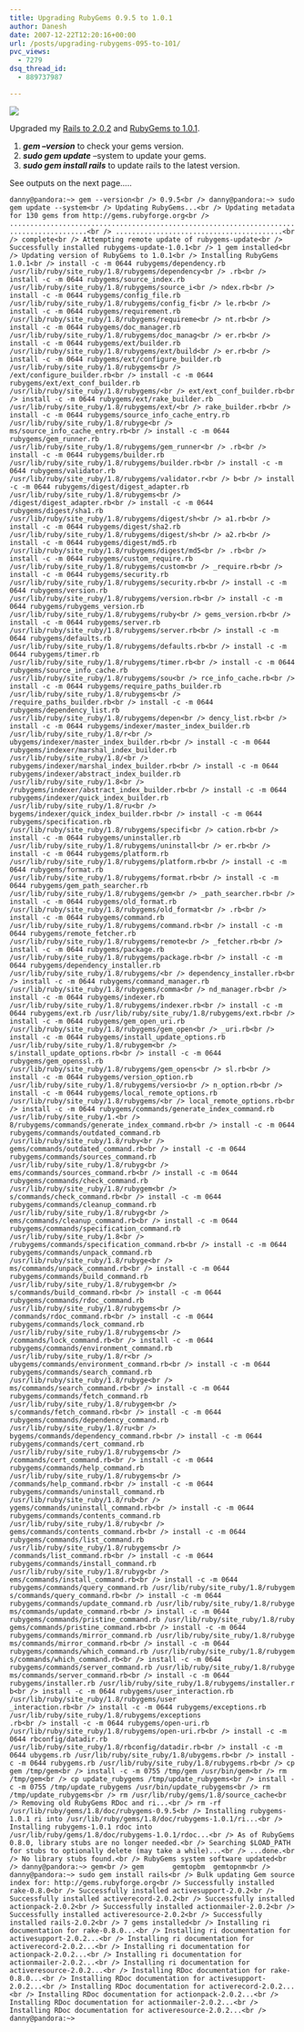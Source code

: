 ```yaml
---
title: Upgrading RubyGems 0.9.5 to 1.0.1
author: Danesh
date: 2007-12-22T12:20:16+00:00
url: /posts/upgrading-rubygems-095-to-101/
pvc_views:
  - 7279
dsq_thread_id:
  - 889737987

---
```

![][1]

Upgraded my [Rails to 2.0.2][2] and [RubyGems to 1.0.1][3].

  1. _**gem &#8211;version**_ to check your gems version.
  2. _**sudo gem update**_ &#8211;system to update your gems.
  3. _**sudo gem install rails**_ to update rails to the latest version.

See outputs on the next page&#8230;..  
<!--more-->

  
`danny@pandora:~> gem --version<br />
0.9.5<br />
danny@pandora:~> sudo gem update --system<br />
Updating RubyGems...<br />
Updating metadata for 130 gems from http://gems.rubyforge.org<br />
.........................................................................................<br />
.........................................<br />
complete<br />
Attempting remote update of rubygems-update<br />
Successfully installed rubygems-update-1.0.1<br />
1 gem installed<br />
Updating version of RubyGems to 1.0.1<br />
Installing RubyGems 1.0.1<br />
install -c -m 0644 rubygems/dependency.rb /usr/lib/ruby/site_ruby/1.8/rubygems/dependency<br />
.rb<br />
install -c -m 0644 rubygems/source_index.rb /usr/lib/ruby/site_ruby/1.8/rubygems/source_i<br />
ndex.rb<br />
install -c -m 0644 rubygems/config_file.rb /usr/lib/ruby/site_ruby/1.8/rubygems/config_fi<br />
le.rb<br />
install -c -m 0644 rubygems/requirement.rb /usr/lib/ruby/site_ruby/1.8/rubygems/requireme<br />
nt.rb<br />
install -c -m 0644 rubygems/doc_manager.rb /usr/lib/ruby/site_ruby/1.8/rubygems/doc_manag<br />
er.rb<br />
install -c -m 0644 rubygems/ext/builder.rb /usr/lib/ruby/site_ruby/1.8/rubygems/ext/build<br />
er.rb<br />
install -c -m 0644 rubygems/ext/configure_builder.rb /usr/lib/ruby/site_ruby/1.8/rubygems<br />
/ext/configure_builder.rb<br />
install -c -m 0644 rubygems/ext/ext_conf_builder.rb /usr/lib/ruby/site_ruby/1.8/rubygems/<br />
ext/ext_conf_builder.rb<br />
install -c -m 0644 rubygems/ext/rake_builder.rb /usr/lib/ruby/site_ruby/1.8/rubygems/ext/<br />
rake_builder.rb<br />
install -c -m 0644 rubygems/source_info_cache_entry.rb /usr/lib/ruby/site_ruby/1.8/rubyge<br />
ms/source_info_cache_entry.rb<br />
install -c -m 0644 rubygems/gem_runner.rb /usr/lib/ruby/site_ruby/1.8/rubygems/gem_runner<br />
.rb<br />
install -c -m 0644 rubygems/builder.rb /usr/lib/ruby/site_ruby/1.8/rubygems/builder.rb<br />
install -c -m 0644 rubygems/validator.rb /usr/lib/ruby/site_ruby/1.8/rubygems/validator.r<br />
b<br />
install -c -m 0644 rubygems/digest/digest_adapter.rb /usr/lib/ruby/site_ruby/1.8/rubygems<br />
/digest/digest_adapter.rb<br />
install -c -m 0644 rubygems/digest/sha1.rb /usr/lib/ruby/site_ruby/1.8/rubygems/digest/sh<br />
a1.rb<br />
install -c -m 0644 rubygems/digest/sha2.rb /usr/lib/ruby/site_ruby/1.8/rubygems/digest/sh<br />
a2.rb<br />
install -c -m 0644 rubygems/digest/md5.rb /usr/lib/ruby/site_ruby/1.8/rubygems/digest/md5<br />
.rb<br />
install -c -m 0644 rubygems/custom_require.rb /usr/lib/ruby/site_ruby/1.8/rubygems/custom<br />
_require.rb<br />
install -c -m 0644 rubygems/security.rb /usr/lib/ruby/site_ruby/1.8/rubygems/security.rb<br />
install -c -m 0644 rubygems/version.rb /usr/lib/ruby/site_ruby/1.8/rubygems/version.rb<br />
install -c -m 0644 rubygems/rubygems_version.rb /usr/lib/ruby/site_ruby/1.8/rubygems/ruby<br />
gems_version.rb<br />
install -c -m 0644 rubygems/server.rb /usr/lib/ruby/site_ruby/1.8/rubygems/server.rb<br />
install -c -m 0644 rubygems/defaults.rb /usr/lib/ruby/site_ruby/1.8/rubygems/defaults.rb<br />
install -c -m 0644 rubygems/timer.rb /usr/lib/ruby/site_ruby/1.8/rubygems/timer.rb<br />
install -c -m 0644 rubygems/source_info_cache.rb /usr/lib/ruby/site_ruby/1.8/rubygems/sou<br />
rce_info_cache.rb<br />
install -c -m 0644 rubygems/require_paths_builder.rb /usr/lib/ruby/site_ruby/1.8/rubygems<br />
/require_paths_builder.rb<br />
install -c -m 0644 rubygems/dependency_list.rb /usr/lib/ruby/site_ruby/1.8/rubygems/depen<br />
dency_list.rb<br />
install -c -m 0644 rubygems/indexer/master_index_builder.rb /usr/lib/ruby/site_ruby/1.8/r<br />
ubygems/indexer/master_index_builder.rb<br />
install -c -m 0644 rubygems/indexer/marshal_index_builder.rb /usr/lib/ruby/site_ruby/1.8/<br />
rubygems/indexer/marshal_index_builder.rb<br />
install -c -m 0644 rubygems/indexer/abstract_index_builder.rb /usr/lib/ruby/site_ruby/1.8<br />
/rubygems/indexer/abstract_index_builder.rb<br />
install -c -m 0644 rubygems/indexer/quick_index_builder.rb /usr/lib/ruby/site_ruby/1.8/ru<br />
bygems/indexer/quick_index_builder.rb<br />
install -c -m 0644 rubygems/specification.rb /usr/lib/ruby/site_ruby/1.8/rubygems/specifi<br />
cation.rb<br />
install -c -m 0644 rubygems/uninstaller.rb /usr/lib/ruby/site_ruby/1.8/rubygems/uninstall<br />
er.rb<br />
install -c -m 0644 rubygems/platform.rb /usr/lib/ruby/site_ruby/1.8/rubygems/platform.rb<br />
install -c -m 0644 rubygems/format.rb /usr/lib/ruby/site_ruby/1.8/rubygems/format.rb<br />
install -c -m 0644 rubygems/gem_path_searcher.rb /usr/lib/ruby/site_ruby/1.8/rubygems/gem<br />
_path_searcher.rb<br />
install -c -m 0644 rubygems/old_format.rb /usr/lib/ruby/site_ruby/1.8/rubygems/old_format<br />
.rb<br />
install -c -m 0644 rubygems/command.rb /usr/lib/ruby/site_ruby/1.8/rubygems/command.rb<br />
install -c -m 0644 rubygems/remote_fetcher.rb /usr/lib/ruby/site_ruby/1.8/rubygems/remote<br />
_fetcher.rb<br />
install -c -m 0644 rubygems/package.rb /usr/lib/ruby/site_ruby/1.8/rubygems/package.rb<br />
install -c -m 0644 rubygems/dependency_installer.rb /usr/lib/ruby/site_ruby/1.8/rubygems/<br />
dependency_installer.rb<br />
install -c -m 0644 rubygems/command_manager.rb /usr/lib/ruby/site_ruby/1.8/rubygems/comma<br />
nd_manager.rb<br />
install -c -m 0644 rubygems/indexer.rb /usr/lib/ruby/site_ruby/1.8/rubygems/indexer.rb<br />
install -c -m 0644 rubygems/ext.rb /usr/lib/ruby/site_ruby/1.8/rubygems/ext.rb<br />
install -c -m 0644 rubygems/gem_open_uri.rb /usr/lib/ruby/site_ruby/1.8/rubygems/gem_open<br />
_uri.rb<br />
install -c -m 0644 rubygems/install_update_options.rb /usr/lib/ruby/site_ruby/1.8/rubygem<br />
s/install_update_options.rb<br />
install -c -m 0644 rubygems/gem_openssl.rb /usr/lib/ruby/site_ruby/1.8/rubygems/gem_opens<br />
sl.rb<br />
install -c -m 0644 rubygems/version_option.rb /usr/lib/ruby/site_ruby/1.8/rubygems/versio<br />
n_option.rb<br />
install -c -m 0644 rubygems/local_remote_options.rb /usr/lib/ruby/site_ruby/1.8/rubygems/<br />
local_remote_options.rb<br />
install -c -m 0644 rubygems/commands/generate_index_command.rb /usr/lib/ruby/site_ruby/1.<br />
8/rubygems/commands/generate_index_command.rb<br />
install -c -m 0644 rubygems/commands/outdated_command.rb /usr/lib/ruby/site_ruby/1.8/ruby<br />
gems/commands/outdated_command.rb<br />
install -c -m 0644 rubygems/commands/sources_command.rb /usr/lib/ruby/site_ruby/1.8/rubyg<br />
ems/commands/sources_command.rb<br />
install -c -m 0644 rubygems/commands/check_command.rb /usr/lib/ruby/site_ruby/1.8/rubygem<br />
s/commands/check_command.rb<br />
install -c -m 0644 rubygems/commands/cleanup_command.rb /usr/lib/ruby/site_ruby/1.8/rubyg<br />
ems/commands/cleanup_command.rb<br />
install -c -m 0644 rubygems/commands/specification_command.rb /usr/lib/ruby/site_ruby/1.8<br />
/rubygems/commands/specification_command.rb<br />
install -c -m 0644 rubygems/commands/unpack_command.rb /usr/lib/ruby/site_ruby/1.8/rubyge<br />
ms/commands/unpack_command.rb<br />
install -c -m 0644 rubygems/commands/build_command.rb /usr/lib/ruby/site_ruby/1.8/rubygem<br />
s/commands/build_command.rb<br />
install -c -m 0644 rubygems/commands/rdoc_command.rb /usr/lib/ruby/site_ruby/1.8/rubygems<br />
/commands/rdoc_command.rb<br />
install -c -m 0644 rubygems/commands/lock_command.rb /usr/lib/ruby/site_ruby/1.8/rubygems<br />
/commands/lock_command.rb<br />
install -c -m 0644 rubygems/commands/environment_command.rb /usr/lib/ruby/site_ruby/1.8/r<br />
ubygems/commands/environment_command.rb<br />
install -c -m 0644 rubygems/commands/search_command.rb /usr/lib/ruby/site_ruby/1.8/rubyge<br />
ms/commands/search_command.rb<br />
install -c -m 0644 rubygems/commands/fetch_command.rb /usr/lib/ruby/site_ruby/1.8/rubygem<br />
s/commands/fetch_command.rb<br />
install -c -m 0644 rubygems/commands/dependency_command.rb /usr/lib/ruby/site_ruby/1.8/ru<br />
bygems/commands/dependency_command.rb<br />
install -c -m 0644 rubygems/commands/cert_command.rb /usr/lib/ruby/site_ruby/1.8/rubygems<br />
/commands/cert_command.rb<br />
install -c -m 0644 rubygems/commands/help_command.rb /usr/lib/ruby/site_ruby/1.8/rubygems<br />
/commands/help_command.rb<br />
install -c -m 0644 rubygems/commands/uninstall_command.rb /usr/lib/ruby/site_ruby/1.8/rub<br />
ygems/commands/uninstall_command.rb<br />
install -c -m 0644 rubygems/commands/contents_command.rb /usr/lib/ruby/site_ruby/1.8/ruby<br />
gems/commands/contents_command.rb<br />
install -c -m 0644 rubygems/commands/list_command.rb /usr/lib/ruby/site_ruby/1.8/rubygems<br />
/commands/list_command.rb<br />
install -c -m 0644 rubygems/commands/install_command.rb /usr/lib/ruby/site_ruby/1.8/rubyg<br />
ems/commands/install_command.rb<br />
install -c -m 0644 rubygems/commands/query_command.rb /usr/lib/ruby/site_ruby/1.8/rubygem                                                  s/commands/query_command.rb<br />
install -c -m 0644 rubygems/commands/update_command.rb /usr/lib/ruby/site_ruby/1.8/rubyge                                                  ms/commands/update_command.rb<br />
install -c -m 0644 rubygems/commands/pristine_command.rb /usr/lib/ruby/site_ruby/1.8/ruby                                                  gems/commands/pristine_command.rb<br />
install -c -m 0644 rubygems/commands/mirror_command.rb /usr/lib/ruby/site_ruby/1.8/rubyge                                                  ms/commands/mirror_command.rb<br />
install -c -m 0644 rubygems/commands/which_command.rb /usr/lib/ruby/site_ruby/1.8/rubygem                                                  s/commands/which_command.rb<br />
install -c -m 0644 rubygems/commands/server_command.rb /usr/lib/ruby/site_ruby/1.8/rubyge                                                  ms/commands/server_command.rb<br />
install -c -m 0644 rubygems/installer.rb /usr/lib/ruby/site_ruby/1.8/rubygems/installer.r                                                  b<br />
install -c -m 0644 rubygems/user_interaction.rb /usr/lib/ruby/site_ruby/1.8/rubygems/user                                                  _interaction.rb<br />
install -c -m 0644 rubygems/exceptions.rb /usr/lib/ruby/site_ruby/1.8/rubygems/exceptions                                                  .rb<br />
install -c -m 0644 rubygems/open-uri.rb /usr/lib/ruby/site_ruby/1.8/rubygems/open-uri.rb<br />
install -c -m 0644 rbconfig/datadir.rb /usr/lib/ruby/site_ruby/1.8/rbconfig/datadir.rb<br />
install -c -m 0644 ubygems.rb /usr/lib/ruby/site_ruby/1.8/ubygems.rb<br />
install -c -m 0644 rubygems.rb /usr/lib/ruby/site_ruby/1.8/rubygems.rb<br />
cp gem /tmp/gem<br />
install -c -m 0755 /tmp/gem /usr/bin/gem<br />
rm /tmp/gem<br />
cp update_rubygems /tmp/update_rubygems<br />
install -c -m 0755 /tmp/update_rubygems /usr/bin/update_rubygems<br />
rm /tmp/update_rubygems<br />
rm /usr/lib/ruby/gems/1.8/source_cache<br />
Removing old RubyGems RDoc and ri...<br />
rm -rf /usr/lib/ruby/gems/1.8/doc/rubygems-0.9.5<br />
Installing rubygems-1.0.1 ri into /usr/lib/ruby/gems/1.8/doc/rubygems-1.0.1/ri...<br />
Installing rubygems-1.0.1 rdoc into /usr/lib/ruby/gems/1.8/doc/rubygems-1.0.1/rdoc...<br />
As of RubyGems 0.8.0, library stubs are no longer needed.<br />
Searching $LOAD_PATH for stubs to optionally delete (may take a while)...<br />
...done.<br />
No library stubs found.<br />
RubyGems system software updated<br />
danny@pandora:~> gem<br />
gem       gemtopbm  gemtopnm<br />
danny@pandora:~> sudo gem install rails<br />
Bulk updating Gem source index for: http://gems.rubyforge.org<br />
Successfully installed rake-0.8.0<br />
Successfully installed activesupport-2.0.2<br />
Successfully installed activerecord-2.0.2<br />
Successfully installed actionpack-2.0.2<br />
Successfully installed actionmailer-2.0.2<br />
Successfully installed activeresource-2.0.2<br />
Successfully installed rails-2.0.2<br />
7 gems installed<br />
Installing ri documentation for rake-0.8.0...<br />
Installing ri documentation for activesupport-2.0.2...<br />
Installing ri documentation for activerecord-2.0.2...<br />
Installing ri documentation for actionpack-2.0.2...<br />
Installing ri documentation for actionmailer-2.0.2...<br />
Installing ri documentation for activeresource-2.0.2...<br />
Installing RDoc documentation for rake-0.8.0...<br />
Installing RDoc documentation for activesupport-2.0.2...<br />
Installing RDoc documentation for activerecord-2.0.2...<br />
Installing RDoc documentation for actionpack-2.0.2...<br />
Installing RDoc documentation for actionmailer-2.0.2...<br />
Installing RDoc documentation for activeresource-2.0.2...<br />
danny@pandora:~>`

 [1]: http://img179.imageshack.us/img179/2953/railsdh7.png
 [2]: http://weblog.rubyonrails.org/2007/12/17/rails-2-0-2-some-new-defaults-and-a-few-fixes
 [3]: http://weblog.rubyonrails.org/2007/12/19/trouble-installing-new-gems